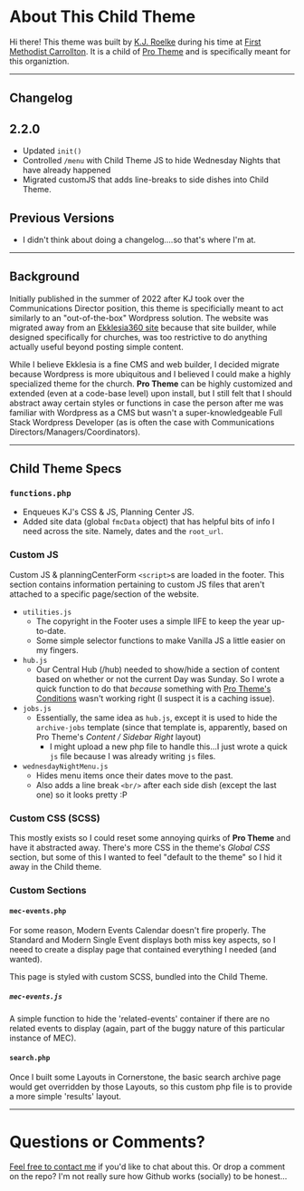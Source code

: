 # About This Child Theme

Hi there! This theme was built by [K.J. Roelke](https://kjroelke.online) during his time at [First Methodist Carrollton](https://firstchurch.net). It is a child of [Pro Theme](https://theme.co/pro) and is specifically meant for this organiztion.

---

## Changelog

## 2.2.0

- Updated `init()`
- Controlled `/menu` with Child Theme JS to hide Wednesday Nights that have already happened
- Migrated customJS that adds line-breaks to side dishes into Child Theme.

## Previous Versions

- I didn't think about doing a changelog....so that's where I'm at.

---

## Background

Initially published in the summer of 2022 after KJ took over the Communications Director position, this theme is specificially meant to act similarly to an "out-of-the-box" Wordpress solution. The website was migrated away from an [Ekklesia360 site](https://ekklesia360.com) because that site builder, while designed specifically for churches, was too restrictive to do anything actually useful beyond posting simple content.

While I believe Ekklesia is a fine CMS and web builder, I decided migrate because Wordpress is more ubiquitous and I believed I could make a highly specialized theme for the church. **Pro Theme** can be highly customized and extended (even at a code-base level) upon install, but I still felt that I should abstract away certain styles or functions in case the person after me was familiar with Wordpress as a CMS but wasn't a super-knowledgeable Full Stack Wordpress Developer (as is often the case with Communications Directors/Managers/Coordinators).

---

## Child Theme Specs

### `functions.php`

- Enqueues KJ's CSS & JS, Planning Center JS.
- Added site data (global `fmcData` object) that has helpful bits of info I need across the site. Namely, dates and the `root_url`.

### Custom JS

Custom JS & planningCenterForm `<script>`s are loaded in the footer. This section contains information pertaining to custom JS files that aren't attached to a specific page/section of the website.

- `utilities.js`
  - The copyright in the Footer uses a simple IIFE to keep the year up-to-date.
  - Some simple selector functions to make Vanilla JS a little easier on my fingers.
- `hub.js`
  - Our Central Hub (/hub) needed to show/hide a section of content based on whether or not the current Day was Sunday. So I wrote a quick function to do that _because_ something with [Pro Theme's Conditions](https://theme.co/docs/conditions-and-assignments) wasn't working right (I suspect it is a caching issue).
- `jobs.js`
  - Essentially, the same idea as `hub.js`, except it is used to hide the `archive-jobs` template (since that template is, apparently, based on Pro Theme's _Content / Sidebar Right_ layout)
    - I might upload a new php file to handle this...I just wrote a quick `js` file because I was already writing `js` files.
- `wednesdayNightMenu.js`
  - Hides menu items once their dates move to the past.
  - Also adds a line break `<br/>` after each side dish (except the last one) so it looks pretty :P

### Custom CSS (SCSS)

This mostly exists so I could reset some annoying quirks of **Pro Theme** and have it abstracted away. There's more CSS in the theme's _Global CSS_ section, but some of this I wanted to feel "default to the theme" so I hid it away in the Child theme.

### Custom Sections

#### `mec-events.php`

For some reason, Modern Events Calendar doesn't fire properly. The Standard and Modern Single Event displays both miss key aspects, so I neeed to create a display page that contained everything I needed (and wanted).

This page is styled with custom SCSS, bundled into the Child Theme.

##### `mec-events.js`

A simple function to hide the 'related-events' container if there are no related events to display (again, part of the buggy nature of this particular instance of MEC).

#### `search.php`

Once I built some Layouts in Cornerstone, the basic search archive page would get overridden by those Layouts, so this custom php file is to provide a more simple 'results' layout.

---

# Questions or Comments?

[Feel free to contact me](mailto:kj.roelke@gmail.com) if you'd like to chat about this. Or drop a comment on the repo? I'm not really sure how Github works (socially) to be honest...
